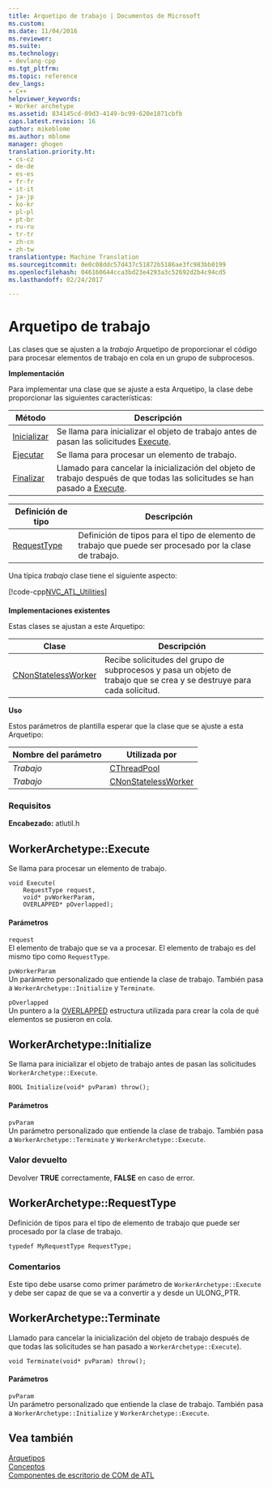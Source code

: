 ```yaml
---
title: Arquetipo de trabajo | Documentos de Microsoft
ms.custom: 
ms.date: 11/04/2016
ms.reviewer: 
ms.suite: 
ms.technology:
- devlang-cpp
ms.tgt_pltfrm: 
ms.topic: reference
dev_langs:
- C++
helpviewer_keywords:
- Worker archetype
ms.assetid: 834145cd-09d3-4149-bc99-620e1871cbfb
caps.latest.revision: 16
author: mikeblome
ms.author: mblome
manager: ghogen
translation.priority.ht:
- cs-cz
- de-de
- es-es
- fr-fr
- it-it
- ja-jp
- ko-kr
- pl-pl
- pt-br
- ru-ru
- tr-tr
- zh-cn
- zh-tw
translationtype: Machine Translation
ms.sourcegitcommit: 0e0c08ddc57d437c51872b5186ae3fc983bb0199
ms.openlocfilehash: 046160644cca3bd23e4293a3c52692d2b4c94cd5
ms.lasthandoff: 02/24/2017

---
```

# <a name="worker-archetype"></a>Arquetipo de trabajo
Las clases que se ajusten a la *trabajo* Arquetipo de proporcionar el código para procesar elementos de trabajo en cola en un grupo de subprocesos.  
  
 **Implementación**  
  
 Para implementar una clase que se ajuste a esta Arquetipo, la clase debe proporcionar las siguientes características:  
  
|Método|Descripción|  
|------------|-----------------|  
|[Inicializar](#initialize)|Se llama para inicializar el objeto de trabajo antes de pasan las solicitudes [Execute](#execute).|  
|[Ejecutar](#execute)|Se llama para procesar un elemento de trabajo.|  
|[Finalizar](#terminate)|Llamado para cancelar la inicialización del objeto de trabajo después de que todas las solicitudes se han pasado a [Execute](#execute).|  
  
|Definición de tipo|Descripción|  
|-------------|-----------------|  
|[RequestType](#requesttype)|Definición de tipos para el tipo de elemento de trabajo que puede ser procesado por la clase de trabajo.|  
  
 Una típica *trabajo* clase tiene el siguiente aspecto:  
  
 [!code-cpp[NVC_ATL_Utilities&#137;](../../atl/codesnippet/cpp/worker-archetype_1.cpp)]  
  
 **Implementaciones existentes**  
  
 Estas clases se ajustan a este Arquetipo:  
  
|Clase|Descripción|  
|-----------|-----------------|  
|[CNonStatelessWorker](../../atl/reference/cnonstatelessworker-class.md)|Recibe solicitudes del grupo de subprocesos y pasa un objeto de trabajo que se crea y se destruye para cada solicitud.|  
  
 **Uso**  
  
 Estos parámetros de plantilla esperar que la clase que se ajuste a esta Arquetipo:  
  
|Nombre del parámetro|Utilizada por|  
|--------------------|-------------|  
|*Trabajo*|[CThreadPool](../../atl/reference/cthreadpool-class.md)|  
|*Trabajo*|[CNonStatelessWorker](../../atl/reference/cnonstatelessworker-class.md)|  
  
### <a name="requirements"></a>Requisitos  
 **Encabezado:** atlutil.h  
  
## <a name="a-nameexecuteaworkerarchetypeexecute"></a><a name="execute"></a>WorkerArchetype::Execute
Se llama para procesar un elemento de trabajo.  
  
  
  
```  
void Execute(
    RequestType request,  
    void* pvWorkerParam,  
    OVERLAPPED* pOverlapped);
```  
  
#### <a name="parameters"></a>Parámetros  
 `request`  
 El elemento de trabajo que se va a procesar. El elemento de trabajo es del mismo tipo como `RequestType`.  
  
 `pvWorkerParam`  
 Un parámetro personalizado que entiende la clase de trabajo. También pasa a `WorkerArchetype::Initialize` y `Terminate`.  
  
 `pOverlapped`  
 Un puntero a la [OVERLAPPED](http://msdn.microsoft.com/library/windows/desktop/ms684342) estructura utilizada para crear la cola de qué elementos se pusieron en cola.  
  
## <a name="a-nameinitializea-workerarchetypeinitialize"></a><a name="initialize"></a>WorkerArchetype::Initialize
Se llama para inicializar el objeto de trabajo antes de pasan las solicitudes `WorkerArchetype::Execute`.  
```
BOOL Initialize(void* pvParam) throw();
```  
  
#### <a name="parameters"></a>Parámetros  
 `pvParam`  
 Un parámetro personalizado que entiende la clase de trabajo. También pasa a `WorkerArchetype::Terminate` y `WorkerArchetype::Execute`.  
  
### <a name="return-value"></a>Valor devuelto  
 Devolver **TRUE** correctamente, **FALSE** en caso de error.  
  
## <a name="a-namerequesttypea-workerarchetyperequesttype"></a><a name="requesttype"></a>WorkerArchetype::RequestType
Definición de tipos para el tipo de elemento de trabajo que puede ser procesado por la clase de trabajo.  
  
```  
typedef MyRequestType RequestType;    
```  
  
### <a name="remarks"></a>Comentarios  
 Este tipo debe usarse como primer parámetro de `WorkerArchetype::Execute` y debe ser capaz de que se va a convertir a y desde un ULONG_PTR.  
  
## <a name="a-nameterminatea-workerarchetypeterminate"></a><a name="terminate"></a>WorkerArchetype::Terminate
Llamado para cancelar la inicialización del objeto de trabajo después de que todas las solicitudes se han pasado a `WorkerArchetype::Execute`).  
    
``` 
void Terminate(void* pvParam) throw();
```  
  
#### <a name="parameters"></a>Parámetros  
 `pvParam`  
 Un parámetro personalizado que entiende la clase de trabajo. También pasa a `WorkerArchetype::Initialize` y `WorkerArchetype::Execute`.  
  
## <a name="see-also"></a>Vea también  
 [Arquetipos](../../atl/reference/atl-archetypes.md)   
 [Conceptos](../../atl/active-template-library-atl-concepts.md)   
 [Componentes de escritorio de COM de ATL](../../atl/atl-com-desktop-components.md)




